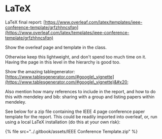 # LaTeX

LaTeX final report:  [https://www.overleaf.com/latex/templates/ieee-conference-template/grfzhhncsfqn](https://www.overleaf.com/latex/templates/ieee-conference-template/grfzhhncsfqn)

Show the overleaf page and template in the class.

Otherwise keep this lightweight, and don't spend too much time on it. Having the page in this level in the hierarchy is good too.&#x20;

Show the amazing tablegenerator: [https://www.tablesgenerator.com/#google\_vignette](https://www.tablesgenerator.com/#google\_vignette)&#x20;

Also mention how many references to include in the report, and how to do this with mendeley and bib: sharing with a group and listing papers within mendeley.&#x20;

See below for a zip file containing the IEEE 4 page conference paper template for the report. This could be readily imported into overleaf, or, run using a local LaTeX installation (do this at your own risk):

{% file src="../.gitbook/assets/IEEE Conference Template.zip" %}
